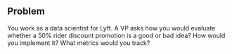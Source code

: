 ## Problem
You work as a data scientist for Lyft. A VP asks how you would evaluate whether a 50% rider discount promotion is a good or bad idea? How would you implement it? What metrics would you track?

<!-- ## Solution
This is a question with many paths and no correct right answer. Rather the interviewer is looking towards how you can explain your reasoning when facing a practical product question. Let's evaluate the proposal and make sure to state assumptions first. What questions would need to be brought up to make sure you and the interviewer were on the same page? Many times interviewers will have a personal clear idea of how to solve a problem and it requires probing and questions to figure out how they're thinking about the situation.

**Assumptions**
Let's state some assumptions and go down a couple paths towards solving them. The first assumption is that the goal of the discount is greater **retention and revenue**. Let's also assume that this discount is going to be applied uniformly across all users of time length on the platform (i.e. not targeting new users). Lastly let's assume that the 50% discount is applied on only one ride.

Now that we've stated our assumptions, let's figure out how we can evaluate the change. Since the question prompts a feature change in the form of pricing, this means we can propose an **AB test and set metrics for evaluation of the test**. Our AB test would be designed with a control and a test group, with only new users getting bucketed into either variant. The test group would receive a 50% rider discount on one ride and the control group would not.

With this is mind we can take two measurements into account for measuring the unit economics of the 50% off promotion: **Long term revenue vs average cost of the promotion**. If the average long-term revenue of users given the promotion subtracted by the cost of the discount is greater than the average long-term revenue of users **not given the promotion** then the promotion is profitable for the company.

Long term revenue on a per user basis is the single most important key driver of profitability. Given that we are running an AB test, that sets us up with constraints in measuring feedback with a fixed amount of time before we can get results back. If we set a fixed amount of time such as 10, 20, or 30 days, that gives us a nominal amount of time to evaluate LTV (life-time valuation) on a large user sample size.

Now we have to measure the average cost. While we can take the average cost of all rides across the U.S. on Lyft and take 50% of it for the revenue loss, we may be biasing ourself. Riders may be inclined to use more expensive rides for the 50% off ride. We also have to set a ride cap dependent on average cost of ride per city. The same distance of a ride in San Francisco may cost much less in Kansas City.

**Further Analysis**
One problem we may run into is that 30 days might not be enough time for us to run an AB test and compare average revenue numbers between the two groups. Given this problem, we would have to build user lifetime revenue models to extrapolate past the user's first 30 days. One example is that if users ends up requesting on average 5 rides after 30 days and 8 rides on average after 60 days, we can extrapolate that same effect from the group that receives the 50% off promotion.

If we were further this analysis we could also analyze changing the test to look at the frequency of the rider promotions. What if we tested one 50% off ride versus multiple 50% off rides? These tests could tell us the difference between product stickiness given some X number of promotions. If we can increase retention by 10% by giving two 50% off discounts versus one, we can then calculate the LTV increase over time.

Further considerations would be on user segmentation and scale. At Lyft's scale, we have to make assumption of if the launch is in new cities. Some questions we can dig into are:
- Is there a existing ride-sharing market already in place?
- Is this discount specific to a singular city?
- Can the supply side marketplace of drivers limited if we run this test in a place without too many drivers? -->
